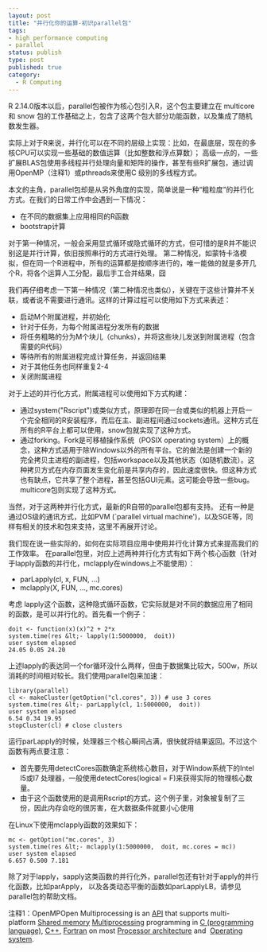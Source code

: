 ```yaml
--- 
layout: post
title: "并行化你的运算-初识parallel包"
tags: 
- high performance computing
- parallel
status: publish
type: post
published: true
category:
  - R Computing
---
```

R 2.14.0版本以后，parallel包被作为核心包引入R，这个包主要建立在 multicore 和 snow 包的工作基础之上，包含了这两个包大部分功能函数，以及集成了随机数发生器。


实际上对于R来说，并行化可以在不同的层级上实现：比如，在最底层，现在的多核CPU可以实现一些基础的数值运算（比如整数和浮点算数）；
高级一点的，一些扩展BLAS包使用多线程并行处理向量和矩阵的操作，甚至有些R扩展包，通过调用OpenMP（注释1）或pthreads来使用C 级别的多线程方式。


本文的主角，parallel包却是从另外角度的实现，简单说是一种“粗粒度”的并行化方式。在我们的日常工作中会遇到一下情况：


*  在不同的数据集上应用相同的R函数
*  bootstrap计算


对于第一种情况，一般会采用显式循环或隐式循环的方式，但可惜的是R并不能识别这是并行计算，依旧按照串行的方式进行处理。
第二种情况，如蒙特卡洛模拟，但在同一个R进程中，所有的运算都是按顺序进行的，唯一能做的就是多开几个R，将各个运算人工分配，最后手工合并结果，囧


我们再仔细考虑一下第一种情况（第二种情况也类似），关键在于这些计算并不关联，或者说不需要进行通讯。这样的计算过程可以使用如下方式来表述：


*  启动M个附属进程，并初始化
*  针对于任务，为每个附属进程分发所有的数据
*  将任务粗略的分为M个块儿（chunks），并将这些块儿发送到附属进程（包含需要的R代码）
*  等待所有的附属进程完成计算任务，并返回结果
*  对于其他任务也同样重复2-4
*  关闭附属进程


对于上述的并行化方式，附属进程可以使用如下方式构建：


*  通过system("Rscript")或类似方式，原理即在同一台或类似的机器上开启一个完全相同的R安装程序，而后在主、副进程间通过sockets通讯。这种方式在所有的R平台上都可以使用，snow包就实现了这种方式。</li>
*  通过forking。Fork是可移植操作系统（POSIX operating system）上的概念，这种方式适用于除Windows以外的所有平台。它的做法是创建一个新的完全拷贝主进程的副进程，包括workspace以及其他状态（如随机数流）。这种拷贝方式在内存页面发生变化前是共享内存的，因此速度很快。但这种方式也有缺点，它共享了整个进程，甚至包括GUI元素。这可能会导致一些bug。multicore包则实现了这种方式。</li>


当然，对于这两种并行化方式，最新的R自带的parallel包都有支持。
还有一种是通过OS级的通讯方式，比如PVM (`parallel virtual machine')，以及SGE等，同样有相关的技术和包来支持，这里不再展开讨论。


我们现在说一些实际的，如何在实际项目应用中使用并行化计算方式来提高我们的工作效率。
在parallel包里，对应上述两种并行化方式有如下两个核心函数（针对于lapply函数的并行化，mclapply在windows上不能使用）：


*  parLapply(cl, x, FUN, ...)</li>
*  mclapply(X, FUN, ..., mc.cores)</li>


考虑 lapply这个函数，这种隐式循环函数，它实际就是对不同的数据应用了相同的函数，是可以并行化的。首先看一个例子：


    doit <- function(x)(x)^2 + 2*x
    system.time(res &lt;- lapply(1:5000000,  doit))
    user system elapsed
    24.05 0.05 24.20


上述lapply的表达同一个for循环没什么两样，但由于数据集比较大，500w，所以消耗的时间相对较长。我们使用parallel包来加速：


    library(parallel)
    cl <- makeCluster(getOption("cl.cores", 3)) # use 3 cores
    system.time(res &lt;- parLapply(cl, 1:5000000,  doit))
    user system elapsed
    6.54 0.34 19.95
    stopCluster(cl) # close clusters


运行parLapply的时候，处理器三个核心瞬间占满，很快就将结果返回。不过这个函数有两点要注意：


*  首先要先用detectCores函数确定系统核心数目，对于Window系统下的Intel I5或I7 处理器，一般使用detectCores(logical = F)来获得实际的物理核心数量。</li>
*  由于这个函数使用的是调用Rscript的方式，这个例子里，对象被复制了三份，因此内存会吃的很厉害，在大数据条件就要小心使用</li>


在Linux下使用mclapply函数的效果如下：


    mc <- getOption("mc.cores", 3)
    system.time(res &lt;- mclapply(1:5000000,  doit, mc.cores = mc))
    user system elapsed
    6.657 0.500 7.181


除了对于lapply，sapply这类函数的并行化外，parallel包还有针对于apply的并行化函数，比如parApply，
以及各类动态平衡的函数如parLapplyLB，请参见parallel包的帮助文档。

注释1：OpenMPOpen Multiprocessing is 
an [API](href="http://en.wikipedia.org/wiki/Application_programming_interface) that 
supports multi-platform [Shared memory](http://en.wikipedia.org/wiki/Shared_memory) 
[Multiprocessing](http://en.wikipedia.org/wiki/Multiprocessing) programming 
in [C (programming language)](http://en.wikipedia.org/wiki/C_(programming_language)),
[C++](http://en.wikipedia.org/wiki/C%2B%2B), [Fortran](http://en.wikipedia.org/wiki/Fortran) 
on most [Processor architecture](http://en.wikipedia.org/wiki/Processor_architecture) and 
[Operating system](http://en.wikipedia.org/wiki/Operating_system).


